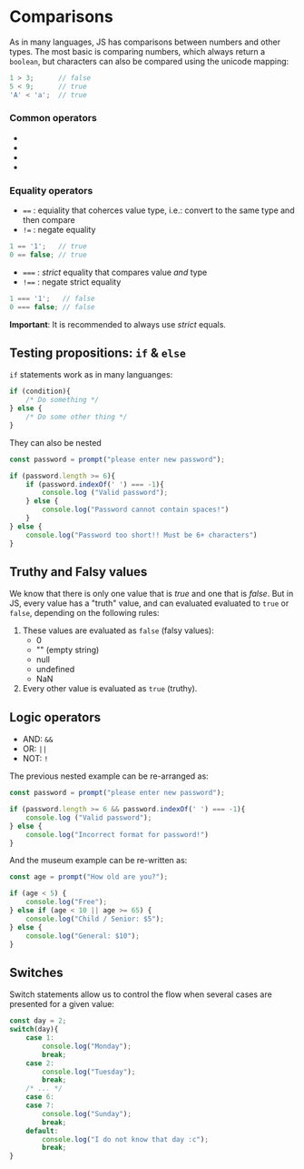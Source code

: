 # Comparisons

As in many languages, JS has comparisons between numbers and other types. The most basic is comparing numbers, which always return a `boolean`, but characters can also be compared using the unicode mapping:
```js
1 > 3;      // false
5 < 9;      // true
'A' < 'a';  // true
```
### Common operators
-
-
-
-

### Equality operators

- `==` : equiality that coherces value type, i.e.: convert to the same type and then compare
- `!=` : negate  equality
```js
1 == '1';   // true
0 == false; // true
```
- `===` : *strict* equality that compares value *and* type
- `!==` : negate strict equality
```js
1 === '1';   // false
0 === false; // false
```

**Important**: It is recommended to always use *strict* equals.


## Testing propositions: `if` & `else`
`if` statements work as in many languanges:
```js
if (condition){
    /* Do something */
} else {
    /* Do some other thing */
}
```

They can also be nested 
```js
const password = prompt("please enter new password");

if (password.length >= 6){
    if (password.indexOf(' ') === -1){
        console.log ("Valid password");
    } else {
        console.log("Password cannot contain spaces!")
    }
} else {
    console.log("Password too short!! Must be 6+ characters")
}
```

## Truthy and Falsy values
We know that there is only one value that is *true* and one that is *false*. But in JS, every value has a "truth" value, and can evaluated evaluated to `true` or `false`, depending on the following rules:

1. These values are evaluated as `false` (falsy values):
    - 0
    - "" (empty string)
    - null
    - undefined
    - NaN
2. Every other value is evaluated as `true` (truthy).


## Logic operators

- AND:  `&&`
- OR:   `||`
- NOT:  `!`

The previous nested example can be re-arranged as:

```js
const password = prompt("please enter new password");

if (password.length >= 6 && password.indexOf(' ') === -1){
    console.log ("Valid password");
} else {
    console.log("Incorrect format for password!")
}
```

And the museum example can be re-written as:
```js
const age = prompt("How old are you?");

if (age < 5) {
    console.log("Free");
} else if (age < 10 || age >= 65) {
    console.log("Child / Senior: $5");
} else {
    console.log("General: $10");
}
```

## Switches

Switch statements allow us to control the flow when several cases are presented for a given value:

```js
const day = 2;
switch(day){
    case 1:
        console.log("Monday");
        break;
    case 2:
        console.log("Tuesday");
        break;
    /* ... */
    case 6:
    case 7:
        console.log("Sunday");
        break;
    default:
        console.log("I do not know that day :c");
        break;
}
```

